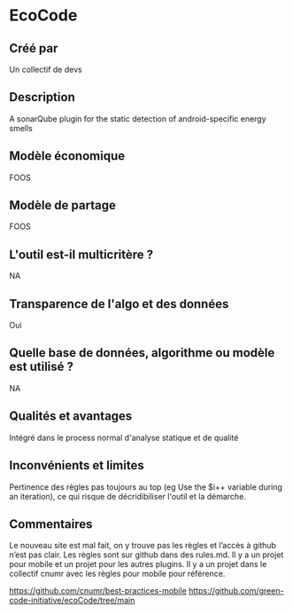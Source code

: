 # EcoCode

## Créé par

Un collectif de devs

## Description

A sonarQube plugin for the static detection of android-specific energy smells

## Modèle économique

FOOS

## Modèle de partage

FOOS

## L'outil est-il multicritère ?

NA

## Transparence de l'algo et des données

Oui

## Quelle base de données, algorithme ou modèle est utilisé ?

NA

## Qualités et avantages

Intégré dans le process normal d'analyse statique et de qualité

## Inconvénients et limites

Pertinence des règles pas toujours au top (eg Use the $i++ variable during an iteration), ce qui risque de décridibiliser l'outil et la démarche.

## Commentaires

Le nouveau site est mal fait, on y trouve pas les règles et l’accès à github n’est pas clair.
Les règles sont sur github dans des rules.md.
Il y a un projet pour mobile et un projet pour les autres plugins.
Il y a un projet dans le collectif cnumr avec les règles pour mobile pour référence.

https://github.com/cnumr/best-practices-mobile
https://github.com/green-code-initiative/ecoCode/tree/main

